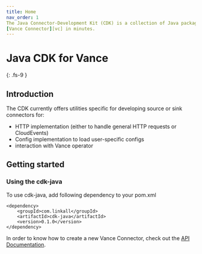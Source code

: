 ```yaml
---
title: Home
nav_order: 1
The Java Connector-Development Kit (CDK) is a collection of Java packages to help you to build a new
[Vance Connector][vc] in minutes.
---
```


# Java CDK for Vance
{: .fs-9 }

## Introduction

The CDK currently offers utilities specific for developing source or sink connectors for:
- HTTP implementation (either to handle general HTTP requests or CloudEvents)
- Config implementation to load user-specific configs
- interaction with Vance operator

## Getting started

### Using the cdk-java

To use cdk-java, add following dependency to your pom.xml

```
<dependency>
    <groupId>com.linkall</groupId>
    <artifactId>cdk-java</artifactId>
    <version>0.1.0</version>
</dependency>
```

In order to know how to create a new Vance Connector, check out the [API Documentation][api].

[vc]: https://github.com/linkall-labs/vance-docs/blob/main/docs/concept.md
[api]: https://linkall-labs.github.io/cdk-java/api.html